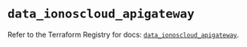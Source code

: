 # `data_ionoscloud_apigateway`

Refer to the Terraform Registry for docs: [`data_ionoscloud_apigateway`](https://registry.terraform.io/providers/ionos-cloud/ionoscloud/6.7.12/docs/data-sources/apigateway).
